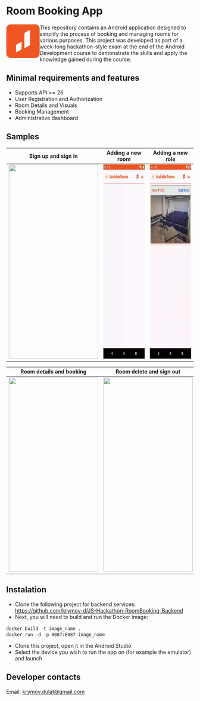 # Room Booking App
<img src="https://github.com/krymov-d/JS-Hackathon-RoomBooking-App/blob/main/samples/iv_launcher.svg" align="left" width="90">
This repository contains an Android application designed to simplify the process of booking and managing rooms for various purposes. 
This project was developed as part of a week-long hackathon-style exam at the end of the Android Development course to demonstrate the skills and apply the knowledge gained during the course.

## Minimal requirements and features
- Supports API >= 26
- User Registration and Authorization
- Room Details and Visuals
- Booking Management
- Administrative dashboard

## Samples
| Sign up and sign in | Adding a new room | Adding a new role |
| --- | --- | --- |
| <img src="https://github.com/krymov-d/JS-Hackathon-RoomBooking-App/blob/main/samples/gifs/1_SignUp_SignIn.gif" width="240" height="520"/> | <img src="https://github.com/krymov-d/JS-Hackathon-RoomBooking-App/blob/main/samples/gifs/2_Add_new_room.gif" width="240" height="520"/> | <img src="https://github.com/krymov-d/JS-Hackathon-RoomBooking-App/blob/main/samples/gifs/3_All_users.gif" width="240" height="520"/> |

| Room details and booking | Room delete and sign out |
| --- | --- |
| <img src="https://github.com/krymov-d/JS-Hackathon-RoomBooking-App/blob/main/samples/gifs/4_Room_details_and_booking.gif" width="240" height="520"/> | <img src="https://github.com/krymov-d/JS-Hackathon-RoomBooking-App/blob/main/samples/gifs/5_Room_delete_and_SignOut.gif" width="240" height="520"/> |

## Instalation
- Clone the following project for backend services: https://github.com/krymov-d/JS-Hackathon-RoomBooking-Backend
- Next, you will need to build and run the Docker image:
```
docker build -t image_name .
docker run -d -p 8087:8087 image_name
```
- Clone this project, open it in the Android Studio
- Select the device you wish to run the app on (for example the emulator) and launch

## Developer contacts
Email: krymov.dulat@gmail.com 
